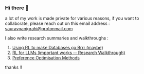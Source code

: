 ### Hi there 👋

a lot of my work is made private for various reasons, if you want to collaborate, please reach out on this email address : sauravpanigrahi@protonmail.com 

I also write research summaries and walkthroughs : 
1. [Using RL to make Databases go Brrr (maybe)](https://abyssinian-wound-510.notion.site/Using-RL-to-make-Databases-go-brrr-maybe-2709b921371f80e49c17cfb670d82cd9?pvs=25)
2. [RL for LLMs (important works -- Research Walkthrough)](https://abyssinian-wound-510.notion.site/RL-for-LLMs-Research-Walkthrough-2729b921371f80f68dbfd0a981133096?pvs=25)
3. [Preference Optimisation Methods](https://abyssinian-wound-510.notion.site/Preference-Optimisation-Methods-2759b921371f80c7a169f9169a8549de)

thanks !! 

